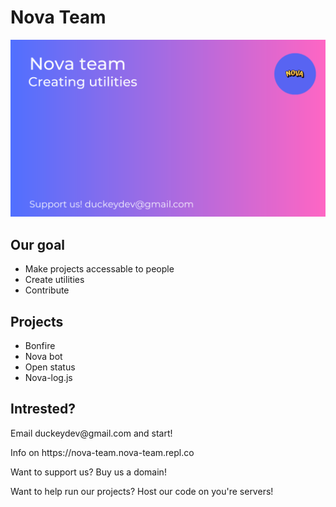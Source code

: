# Nova Team

![Banner](https://github.com/Nova-develoment-team/.github/blob/main/banner.png?raw=true)

## Our goal
- Make projects accessable to people
- Create utilities
- Contribute

## Projects
- Bonfire
- Nova bot
- Open status
- Nova-log.js

## Intrested?
<p>Email duckeydev@gmail.com and start!</p>
<p>Info on https://nova-team.nova-team.repl.co</p>
<p> Want to support us? Buy us a domain! </p>
<p> Want to help run our projects? Host our code on you're servers!</p>


